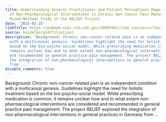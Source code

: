 ```yaml
---
title: Understanding General Practitioner and Patient Perceptions Regarding Integration
  of Non-Pharmacological Interventions in Chronic Non-Cancer Pain Management-A Cross-Sectional
  Mixed-Methods Study in the RELIEF Project
date: '2025-02-25'
linkTitle: https://pubmed.ncbi.nlm.nih.gov/39997041/?utm_source=curl&utm_medium=rss&utm_campaign=pubmed-2&utm_content=1FakS-2QOkCT8HsMOQP1bCRQ4YzyumYOmxmF0moLsQ3dFB1E9V&fc=20220326224207&ff=20250225171113&v=2.18.0.post9+e462414
source: heidelberg[Affiliation]
description: 'Background: Chronic non-cancer-related pain is an independent condition
  with a multicausal genesis. Guidelines highlight the need for holistic treatment
  based on the bio-psycho-social model. While prescribing medication is common, it
  remains unclear how and to what extent non-pharmacological interventions are considered
  and recommended in general practice pain management. The project RELIEF explored
  the integration of non-pharmacological interventions in general practices in Germany
  from ...'
disable_comments: true
---
```

Background: Chronic non-cancer-related pain is an independent condition with a multicausal genesis. Guidelines highlight the need for holistic treatment based on the bio-psycho-social model. While prescribing medication is common, it remains unclear how and to what extent non-pharmacological interventions are considered and recommended in general practice pain management. The project RELIEF explored the integration of non-pharmacological interventions in general practices in Germany from ...
